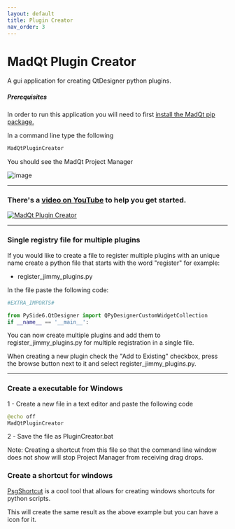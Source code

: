 ```yaml
---
layout: default
title: Plugin Creator
nav_order: 3
---
```

# MadQt Plugin Creator
A gui application for creating QtDesigner python plugins.


##### Prerequisites
In order to run this application you will need to first
[install the MadQt pip package.](https://madponyinteractive.github.io/MadQt/get-started.html)

In a command line type the following
```python
MadQtPluginCreator
```

You should see the MadQt Project Manager

![image](https://user-images.githubusercontent.com/30872066/147564757-4022a05d-09b1-46f1-ab56-04056f3b8a38.png)

***

### There's a [video on YouTube](https://www.youtube.com/watch?v=gCK_JRr0lGM) to help you get started.
[![MadQt Plugin Creator](https://img.youtube.com/vi/NOgbq04L3MA/0.jpg)](https://www.youtube.com/watch?v=NOgbq04L3MA)

***

### Single registry file for multiple plugins
If you would like to create a file to register multiple plugins with an unique name
create a python file that starts with the word "register" for example:
- register_jimmy_plugins.py

In the file paste the following code:
```python
#EXTRA_IMPORTS#

from PySide6.QtDesigner import QPyDesignerCustomWidgetCollection
if __name__ == '__main__':
```
You can now create multiple plugins and add them to register_jimmy_plugins.py for
multiple registration in a single file.

When creating a new plugin check the "Add to Existing" checkbox, press
the browse button next to it and select register_jimmy_plugins.py.

***

### Create a executable for Windows
1 - Create a new file in a text editor and paste the following code
```python
@echo off
MadQtPluginCreator
```
2 - Save the file as PluginCreator.bat

Note: Creating a shortcut from this file so that the command line window\
does not show will stop Project Manager from receiving drag drops.

### Create a shortcut for windows
[PsgShortcut](https://pypi.org/project/psgshortcut/) is a cool tool that allows for
creating windows shortcuts for python scripts.

This will create the same result as the above example but you can have a icon for it.
